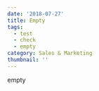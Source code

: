 ```yaml
---
date: '2018-07-27'
title: Empty
tags:
  - test
  - check
  - empty
category: Sales & Marketing
thumbnail: ''
---
```

empty
